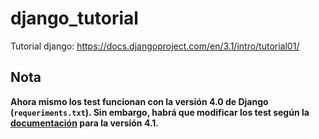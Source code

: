 # django_tutorial
Tutorial django: https://docs.djangoproject.com/en/3.1/intro/tutorial01/


## Nota

**Ahora mismo los test funcionan con la versión 4.0 de Django (`requeriments.txt`). Sin embargo, habrá que modificar los test según la [documentación](https://docs.djangoproject.com/en/4.1/intro/tutorial05/) para la versión 4.1.**
